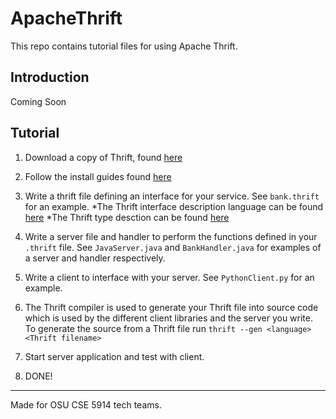 # ApacheThrift

This repo contains tutorial files for using Apache Thrift.

## Introduction
Coming Soon

## Tutorial
1. Download a copy of Thrift, found [here](https://thrift.apache.org)

2. Follow the install guides found [here](https://thrift.apache.org/docs/install/)

3. Write a thrift file defining an interface for your service.  See `bank.thrift` for an example.
  *The Thrift interface description language can be found [here](http://thrift.apache.org/docs/idl)
  *The Thrift type desction can be found [here](http://thrift.apache.org/docs/types)

4. Write a server file and handler to perform the functions defined in your `.thrift` file.  See `JavaServer.java` and `BankHandler.java` for examples of a server and handler respectively.

5. Write a client to interface with your server.  See `PythonClient.py` for an example.

6. The Thrift compiler is used to generate your Thrift file into source code which is used by the different client libraries and the server you write. To generate the source from a Thrift file run
`thrift --gen <language> <Thrift filename>`

7. Start server application and test with client.

8. DONE!
---
Made for OSU CSE 5914 tech teams.
